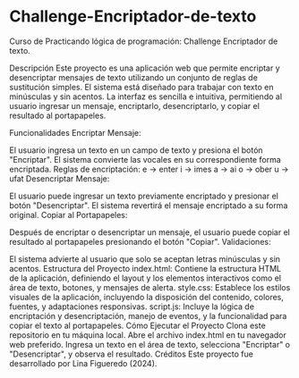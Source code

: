 # Challenge-Encriptador-de-texto
Curso de Practicando lógica de programación: Challenge Encriptador de texto.

Descripción
Este proyecto es una aplicación web que permite encriptar y desencriptar mensajes de texto utilizando un conjunto de reglas de sustitución simples. El sistema está diseñado para trabajar con texto en minúsculas y sin acentos. La interfaz es sencilla e intuitiva, permitiendo al usuario ingresar un mensaje, encriptarlo, desencriptarlo, y copiar el resultado al portapapeles.

Funcionalidades
Encriptar Mensaje:

El usuario ingresa un texto en un campo de texto y presiona el botón "Encriptar". El sistema convierte las vocales en su correspondiente forma encriptada.
Reglas de encriptación:
e -> enter
i -> imes
a -> ai
o -> ober
u -> ufat
Desencriptar Mensaje:

El usuario puede ingresar un texto previamente encriptado y presionar el botón "Desencriptar". El sistema revertirá el mensaje encriptado a su forma original.
Copiar al Portapapeles:

Después de encriptar o desencriptar un mensaje, el usuario puede copiar el resultado al portapapeles presionando el botón "Copiar".
Validaciones:

El sistema advierte al usuario que solo se aceptan letras minúsculas y sin acentos.
Estructura del Proyecto
index.html: Contiene la estructura HTML de la aplicación, definiendo el layout y los elementos interactivos como el área de texto, botones, y mensajes de alerta.
style.css: Establece los estilos visuales de la aplicación, incluyendo la disposición del contenido, colores, fuentes, y adaptaciones responsivas.
script.js: Incluye la lógica de encriptación y desencriptación, manejo de eventos, y la funcionalidad para copiar el texto al portapapeles.
Cómo Ejecutar el Proyecto
Clona este repositorio en tu máquina local.
Abre el archivo index.html en tu navegador web preferido.
Ingresa un texto en el área de texto, selecciona "Encriptar" o "Desencriptar", y observa el resultado.
Créditos
Este proyecto fue desarrollado por Lina Figueredo (2024).
